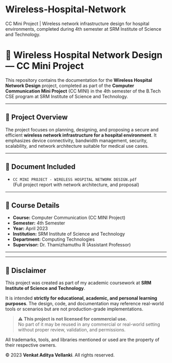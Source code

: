 # Wireless-Hospital-Network
CC Mini Project | Wireless network infrastructure design for hospital environments, completed during 4th semester at SRM Institute of Science and Technology.

# 🏥 Wireless Hospital Network Design — CC Mini Project

This repository contains the documentation for the **Wireless Hospital Network Design** project, completed as part of the **Computer Communication Mini Project** (CC MINI) in the 4th semester of the B.Tech CSE program at SRM Institute of Science and Technology.

---

## 📌 Project Overview

The project focuses on planning, designing, and proposing a secure and efficient **wireless network infrastructure for a hospital environment**. It emphasizes device connectivity, bandwidth management, security, scalability, and network architecture suitable for medical use cases.

---

## 📄 Document Included

- `CC MINI PROJECT - WIRELESS HOSPITAL NETWORK DESIGN.pdf`  
  (Full project report with network architecture, and proposal)

---

## 🏫 Course Details

- **Course:** Computer Communication (CC MINI Project)  
- **Semester:** 4th Semester  
- **Year:** April 2023  
- **Institution:** SRM Institute of Science and Technology  
- **Department:** Computing Technologies  
- **Supervisor:** Dr. Thamizhamuthu R (Assistant Professor)

---

---

## 📄 Disclaimer

This project was created as part of my academic coursework at **SRM Institute of Science and Technology**.

It is intended **strictly for educational, academic, and personal learning purposes**. The design, code, and documentation may reference real-world tools or scenarios but are not production-grade implementations.

> ⚠️ **This project is not licensed for commercial use.**  
> No part of it may be reused in any commercial or real-world setting without proper review, validation, and permissions.

All trademarks, tools, and libraries mentioned or used are the property of their respective owners.

© 2023 **Venkat Aditya Vellanki**. All rights reserved.


